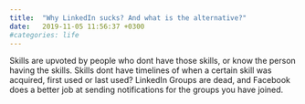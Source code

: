 ```yaml
---
title:  "Why LinkedIn sucks? And what is the alternative?"
date:   2019-11-05 11:56:37 +0300
#categories: life
---
```


Skills are upvoted by people who dont have those skills, or know the person having the skills.
Skills dont have timelines of when a certain skill was acquired, first used or last used?
LinkedIn Groups are dead, and Facebook does a better job at sending notifications for the groups you have joined.


